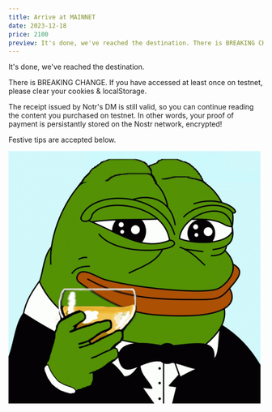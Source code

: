 ```yaml
---
title: Arrive at MAINNET
date: 2023-12-18
price: 2100
preview: It's done, we've reached the destination. There is BREAKING CHANGE. If you have accessed at least once on testnet, please clear your cookies & localStorage. The receipt issued by Notr's DM is still valid, so you can continue reading the content you purchased on testnet. In other words, your proof of payment is persistantly stored on the Nostr network, encrypted!
---
```


It's done, we've reached the destination.

There is BREAKING CHANGE. If you have accessed at least once on testnet, please clear your cookies & localStorage.

The receipt issued by Notr's DM is still valid, so you can continue reading the content you purchased on testnet. In other words, your proof of payment is persistantly stored on the Nostr network, encrypted!

Festive tips are accepted below.

<hr class="l402" hidden>

![](./pepe-wink-pepe.gif)
